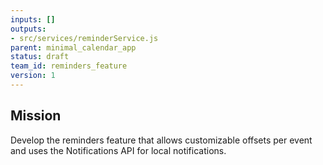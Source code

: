 ```yaml
---
inputs: []
outputs:
- src/services/reminderService.js
parent: minimal_calendar_app
status: draft
team_id: reminders_feature
version: 1
---
```

## Mission
Develop the reminders feature that allows customizable offsets per event and uses the Notifications API for local notifications.
